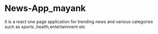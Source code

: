 # News-App_mayank
it is a react one page application for trending news and various categories such as sports ,health,entertainment etc
